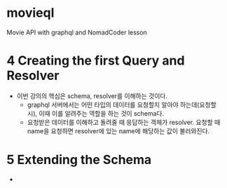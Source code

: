 # movieql
Movie API with graphql and NomadCoder lesson

# 4 Creating the first Query and Resolver
* 이번 강의의 핵심은 schema, resolver를 이해하는 것이다.
    * graphql 서버에서는 어떤 타입의 데이터를 요청할지 알아야 하는데(요청할 시), 이때 이를 알려주는 역할을 하는 것이 schema다.
    * 요청받은 데이터를 이해하고 돌려줄 때 응답하는 객체가 resolver. 요청할 때 name을 요청하면 resolver에 있는 name에 해당하는 값이 불러와진다.

# 5 Extending the Schema
*